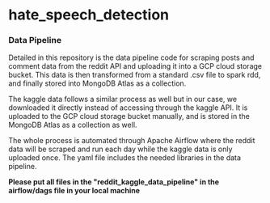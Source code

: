 # hate_speech_detection


### Data Pipeline
Detailed in this repository is the data pipeline code for scraping posts and comment data from the reddit API and uploading it into a GCP cloud storage bucket. This data is then transformed from a standard .csv file to spark rdd, and finally stored into MongoDB Atlas as a collection. 

The kaggle data follows a similar process as well but in our case, we downloaded it directly instead of accessing through the kaggle API. It is uploaded to the GCP cloud storage bucket manually, and is stored in the MongoDB Atlas as a collection as well.

The whole process is automated through Apache Airflow where the reddit data will be scraped and run each day while the kaggle data is only uploaded once. The yaml file includes the needed libraries in the data pipeline.

**Please put all files in the "reddit_kaggle_data_pipeline" in the airflow/dags file in your local machine**